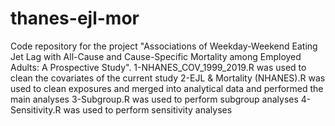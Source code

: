 # thanes-ejl-mor
Code repository for the project "Associations of Weekday-Weekend Eating Jet Lag with All-Cause and Cause-Specific Mortality among Employed Adults: A Prospective Study".
1-NHANES_COV_1999_2019.R was used to clean the covariates of the current study
2-EJL & Mortality (NHANES).R was used to clean exposures and merged into analytical data and performed the main analyses
3-Subgroup.R was used to perform subgroup analyses
4-Sensitivity.R was used to perform sensitivity analyses
